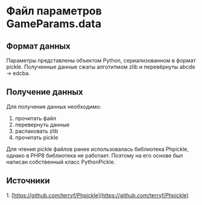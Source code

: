 # Файл параметров GameParams.data

## Формат данных  


Параметры представлены объектом Python, сериализованном в формат pickle. Полученные данные сжаты алготитмом zlib и перевёрнуты abcde -&gt; edcba.

## Получение данных

Для получения данных необходимо:

1. прочитать файл
2. перевернуть данные
3. распаковать zlib
4. прочитать pickle

Для чтения pickle файлов ранее использовалась библиотека Phpickle, однако в PHP8 библиотека не работает. Поэтому на его основе был написан собственный класс PythonPickle.

## Источники

1\. [https://github.com/terryf/Phpickle](https://github.com/terryf/Phpickle)